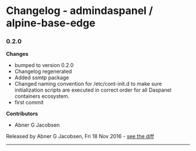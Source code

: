 # Changelog - admindaspanel / alpine-base-edge

### 0.2.0
__Changes__

- bumped to version 0.2.0
- Changelog regenerated
- Added ssmtp package
- Changed naming convention for /etc/cont-init.d to make sure initialization scripts are executed in correct order for all Daspanel containers ecosystem.
- first commit

__Contributors__

- Abner G Jacobsen

Released by Abner G Jacobsen, Fri 18 Nov 2016 -
[see the diff](https://github.com/admindaspanel/alpine-base-edge/compare/675257927983aa89fd8beff517a0862dc7ea683d...0.2.0#diff)
______________



